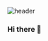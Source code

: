 

![header](https://capsule-render.vercel.app/api?type=slice&color=424242&height=200&section=header&text=Jinwoo%20Kwak&animation=fadeIn&fontSize=50&fontColor=F2F2F2&fontAlign=70&fontAlignY=41&desc=9_2355&descAlign=90.5&descAlignY=20&rotate=13.5&stroke=191007&strokeWidth=0)

### Hi there 👋
<!--
**92355/92355** is a ✨ _special_ ✨ repository because its `README.md` (this file) appears on your GitHub profile.

Here are some ideas to get you started:

- 🔭 I’m currently working on ...
- 🌱 I’m currently learning ...
- 👯 I’m looking to collaborate on ...
- 🤔 I’m looking for help with ...
- 💬 Ask me about ...
- 📫 How to reach me: ...
- 😄 Pronouns: ...
- ⚡ Fun fact: ...
-->
